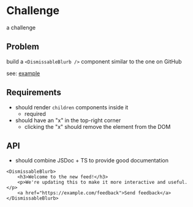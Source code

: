 # Challenge

a challenge

## Problem
build a `<DismissableBlurb />` component similar to the one on GitHub

see: [example](./src/assets/dismissable-blurb-github.png)

## Requirements
- should render `children` components inside it
  - required
- should have an "x" in the top-right corner
  - clicking the "x" should remove the element from the DOM

## API
- should combine JSDoc + TS to provide good documentation

```tsx
<DismissableBlurb>
    <h3>Welcome to the new feed!</h3>
    <p>We're updating this to make it more interactive and useful. </p>
    <a href="https://example.com/feedback">Send feedback</a>
</DismissableBlurb>
```
